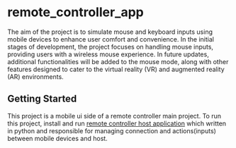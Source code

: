 # remote_controller_app

The aim of the project is to simulate mouse and keyboard inputs using mobile devices to enhance user comfort and convenience. In the initial stages of development, the project focuses on handling mouse inputs, providing users with a wireless mouse experience. In future updates, additional functionalities will be added to the mouse mode, along with other features designed to cater to the virtual reality (VR) and augmented reality (AR) environments.

## Getting Started

This project is a mobile ui side of a remote controller main project. 
To run this project, install and run [remote controller host application](https://github.com/poqob/remote_controller_server_app) which written in python and responsible for managing connection and actions(inputs) between mobile devices and host.


